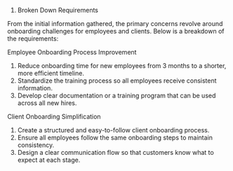 1. Broken Down Requirements

From the initial information gathered, the primary concerns revolve around onboarding challenges for employees and clients. Below is a breakdown of the requirements:

Employee Onboarding Process Improvement

1. Reduce onboarding time for new employees from 3 months to a shorter, more efficient timeline.
2. Standardize the training process so all employees receive consistent information.
3. Develop clear documentation or a training program that can be used across all new hires.

Client Onboarding Simplification

1. Create a structured and easy-to-follow client onboarding process.
2. Ensure all employees follow the same onboarding steps to maintain consistency.
3. Design a clear communication flow so that customers know what to expect at each stage.

